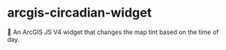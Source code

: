 # arcgis-circadian-widget
:sunrise: An ArcGIS JS V4 widget that changes the map tint based on the time of day.
